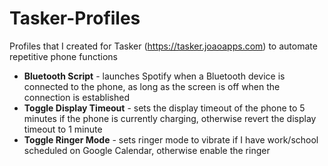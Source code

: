 # Tasker-Profiles
Profiles that I created for Tasker (https://tasker.joaoapps.com) to automate repetitive phone functions

* **Bluetooth Script** - launches Spotify when a Bluetooth device is connected to the phone, as long as the screen is off when the connection is established
* **Toggle Display Timeout** - sets the display timeout of the phone to 5 minutes if the phone is currently charging, otherwise revert the display timeout to 1 minute
* **Toggle Ringer Mode** - sets ringer mode to vibrate if I have work/school scheduled on Google Calendar, otherwise enable the ringer

